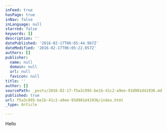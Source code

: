 ```yaml
---
inFeed: true
hasPage: true
inNav: false
inLanguage: null
starred: false
keywords: []
description: ''
datePublished: '2016-02-17T06:05:44.967Z'
dateModified: '2016-02-17T06:05:22.057Z'
authors: []
publisher:
  name: null
  domain: null
  url: null
  favicon: null
title: ''
author: []
sourcePath: _posts/2016-02-17-f5a3c995-be1b-41c2-a9ee-93d901d41936.md
published: true
url: f5a3c995-be1b-41c2-a9ee-93d901d41936/index.html
_type: Article

---
```

Hello